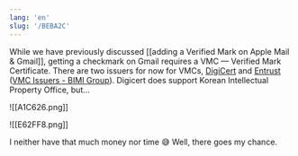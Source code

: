 ```yaml
---
lang: 'en'
slug: '/BEBA2C'
---
```


While we have previously discussed [[adding a Verified Mark on Apple Mail & Gmail]], getting a checkmark on Gmail requires a VMC — Verified Mark Certificate. There are two issuers for now for VMCs, [DigiCert](https://www.digicert.com/tls-ssl/verified-mark-certificates) and [Entrust](https://www.entrust.com/digital-security/certificate-solutions/products/digital-certificates/verified-mark-certificates) ([VMC Issuers - BIMI Group](https://bimigroup.org/vmc-issuers/)). Digicert does support Korean Intellectual Property Office, but...

![[A1C626.png]]

![[E62FF8.png]]

I neither have that much money nor time 😅 Well, there goes my chance.
